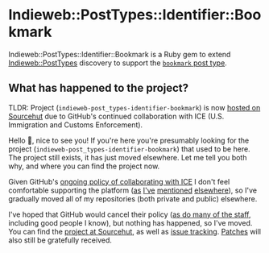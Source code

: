 # Indieweb::PostTypes::Identifier::Bookmark

Indieweb::PostTypes::Identifier::Bookmark is a Ruby gem to extend [Indieweb::PostTypes](https://rubygems.org/gems/indieweb-post_types) discovery to support the [`bookmark` post type](https://indieweb.org/bookmark).

## What has happened to the project?

TLDR: Project (`indieweb-post_types-identifier-bookmark`) is now [hosted on Sourcehut](https://code.deeden.co.uk/indieweb-post_types-identifier-bookmark) due to GitHub's continued collaboration with ICE (U.S. Immigration and Customs Enforcement).

Hello :wave:, nice to see you! If you're here you're presumably looking for the project (`indieweb-post_types-identifier-bookmark`) that used to be here. The project still exists, it has just moved elsewhere. Let me tell you both why, and where you can find the project now.

Given GitHub's [ongoing policy of collaborating with ICE](https://thenextweb.com/politics/2019/10/09/github-microsoft-trump-ice-contract/) I don't feel comfortable supporting the platform ([as](https://deeden.co.uk/notes/2019/10/24/085956/) [I've](https://deeden.co.uk/notes/2019/11/15/094544/) [mentioned](https://deeden.co.uk/notes/2019/11/20/160118/) [elsewhere](https://deeden.co.uk/notes/2020/04/14/165427/)), so I've gradually moved all of my repositories (both private and public) elsewhere.

I've hoped that GitHub would cancel their policy ([as do many of the staff](https://www.washingtonpost.com/context/letter-from-github-employees-to-ceo-about-the-company-s-ice-contract/fb280de9-2bc3-40d5-b1a5-e3b954bf0d25/), including good people I know), but nothing has happened, so I've moved. You can find the [project at Sourcehut](https://code.deeden.co.uk/indieweb-post_types-identifier-bookmark), as well as [issue tracking](https://code.deeden.co.uk/indieweb-post_types-identifier-bookmark/issues). [Patches](https://code.deeden.co.uk/indieweb-post_types-identifier-bookmark/patches) will also still be gratefully received.